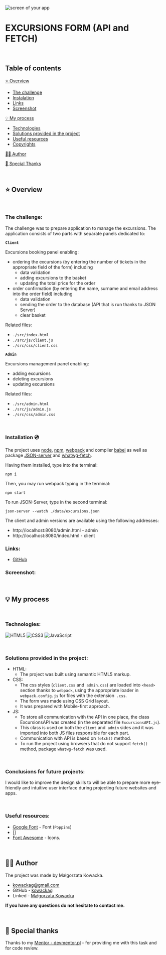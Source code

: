 ![screen of your app](https://via.placeholder.com/1000x300)

# EXCURSIONS FORM (API and FETCH)

&nbsp;

## Table of contents

[⭐ Overview](#⭐-overview)
  - [The challenge](#the-challenge)
  - [Instalation](#Installation-💿)
  - [Links](#links)
  - [Screenshot](#screenshot)

[💡 My process](#💡-my-process)
  - [Technologies](#Technologies)
  - [Solutions provided in the project](#Solutions-provided-in-the-project)
  - [Useful resources](#useful-resources)
  - [Copyrights](#copyrights)

[🙋‍♂️ Author](#🙋‍♂️-author)

[👏 Special Thanks](#👏-special-thanks)

&nbsp;

## ⭐ Overview

&nbsp;

### **The challenge:**

The challenge was to prepare application to manage the excursions. 
The application consists of two parts with separate panels dedicated to:

**`Client`**

Excursions booking panel enabling:
- ordering the excursions (by entering the number of tickets in the appropriate field of the form) including
    - data validation
    - adding excursions to the basket
    - updating the total price for the order
- order confirmation (by entering the name, surname and email address into the order field) including
    - data validation
    - sending the order to the database (API that is run thanks to JSON Server)
    - clear basket

Related files:
* `./src/index.html`
* `./src/js/client.js`
* `./src/css/client.css`

**`Admin`**

Excursions management panel enabling:
- adding excursions
- deleting excursions
- updating excursions

Related files:
- `./src/admin.html`
- `./src/js/admin.js`
- `./src/css/admin.css`

&nbsp;

### **Installation 💿**

The project uses [node](https://nodejs.org/en/), [npm](https://www.npmjs.com/), [webpack](https://webpack.js.org/) and compiler [babel](https://babeljs.io/setup#installation) as well as package [JSON-server](https://www.npmjs.com/package/json-server) and [whatwg-fetch](https://github.com/github/fetch).

Having them installed, type into the terminal: 
```
npm i
```
Then, you may run webpack typing in the terminal:

```
npm start
```
To run JSON-Server, type in the second terminal:
``` 
json-server --watch ./data/excursions.json
```
The client and admin versions are available using the following addresses:
- http://localhost:8080/admin.html - admin
- http://localhost:8080/index.html - client



### **Links:**
- [GitHub](https://github.com/kowackag/Excursion-Form.git)

### **Screenshot:**

&nbsp;
 
## 💡 My process

&nbsp;

### **Technologies:**

![HTML5](https://img.shields.io/badge/html5-%23E34F26.svg?style=for-the-badge&logo=html5&logoColor=white)
![CSS3](https://img.shields.io/badge/css3-%231572B6.svg?style=for-the-badge&logo=css3&logoColor=white)
![JavaScript](https://img.shields.io/badge/javascript-%23323330.svg?style=for-the-badge&logo=javascript&logoColor=%23F7DF1E)

&nbsp;
  
### **Solutions provided in the project:**
- HTML:
    - The project was built using semantic HTML5 markup.
- CSS:
    - The css styles (`client.css` and` admin.css`) are loaded into `<head>` section  thanks to `webpack`, using the appropriate loader in `webpack.config.js` for files with the extension` .css`.
    - The form was made using CSS Grid layout.
    - It was prepared with Mobile-first approach.
- JS:
    - To store all communication with the API in one place, the class ExcursionsAPI was created (in the separated file `ExcursionsAPI.js`).
    - This class is used on both the `client` and` admin` sides and it was imported into both JS files responsible for each part.
    - Communication with API is based on `fetch()` method.
    - To run the project using browsers that do not support `fetch()` method, package `whatwg-fetch` was used.

&nbsp;
 
### **Conclusions for future projects:** 

I would like to improve the design skills to will be able to prepare  more eye-friendly and intuitive user interface during projecting future websites and apps. 

&nbsp;

### **Useful resources:**

- [Google Font](https://fonts.google.com/specimen/Poppins) - Font (`Poppins`)
- []
- [Font Awesome](https://fontawesome.com/) - Icons. 

&nbsp;

## 🙋‍♂️ Author

The project was made by Małgorzata Kowacka.
- kowackag@gmail.com
- GitHub - [kowackag](https://github.com/kowackag)
- Linked - [Małgorzata Kowacka](https://www.linkedin.com/in/ma%C5%82gorzata-kowacka-0258a812a/)

 **If you have any questions do not hesitate to contact me.**

&nbsp;

## 👏 Special thanks  
Thanks to my [Mentor - devmentor.pl](https://devmentor.pl/) - for providing me with this task and for code review.

